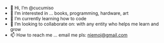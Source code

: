 - 👋 Hi, I’m @cucumiso
- 👀 I’m interested in ... books, programming, hardware, art 
- 🌱 I’m currently learning how to code
- 💞️ I’m looking to collaborate on: with any entity who helps me learn and grow
- 📫 How to reach me ... email me pls: niemoj@gmail.com

<!---
cucumiso/cucumiso is a ✨ special ✨ repository because its `README.md` (this file) appears on your GitHub profile.
You can click the Preview link to take a look at your changes.
--->
